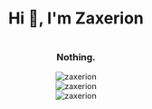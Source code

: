 
<style>
  .container {
    display: flex;
    flex-direction: column;
    align-items: center; /* mengatur agar elemen-elemen berada di tengah secara horizontal */
  }
</style>

<div class="container">
  <h1 align="center">Hi 👋, I'm Zaxerion</h1>
  <h3 align="center">Nothing.</h3>

  <img src="https://github-readme-stats.vercel.app/api/top-langs?username=zaxerion&show_icons=true&locale=en&layout=compact" alt="zaxerion" />

  <img src="https://github-readme-streak-stats.herokuapp.com/?user=zaxerion&" alt="zaxerion" />

  <img src="https://github-readme-stats.vercel.app/api?username=zaxerion&show_icons=true&locale=en" alt="zaxerion" />
</div>

</body>
</html>
